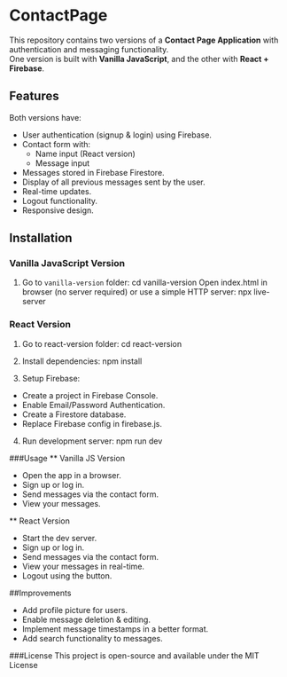 # ContactPage
This repository contains two versions of a **Contact Page Application** with authentication and messaging functionality.  
One version is built with **Vanilla JavaScript**, and the other with **React + Firebase**.


## Features
Both versions have:

- User authentication (signup & login) using Firebase.
- Contact form with:
  - Name input (React version)
  - Message input
- Messages stored in Firebase Firestore.
- Display of all previous messages sent by the user.
- Real-time updates.
- Logout functionality.
- Responsive design.



## Installation

### Vanilla JavaScript Version
1. Go to `vanilla-version` folder:
   cd vanilla-version
Open index.html in browser (no server required) or use a simple HTTP server:
npx live-server

### React Version
1. Go to react-version folder:
cd react-version

2. Install dependencies:
npm install

3. Setup Firebase:
- Create a project in Firebase Console.
- Enable Email/Password Authentication.
- Create a Firestore database.
- Replace Firebase config in firebase.js.

4. Run development server:
npm run dev


###Usage
** Vanilla JS Version
- Open the app in a browser.
- Sign up or log in.
- Send messages via the contact form.
- View your messages.

** React Version
- Start the dev server.
- Sign up or log in.
- Send messages via the contact form.
- View your messages in real-time.
- Logout using the button.


##Improvements
- Add profile picture for users.
- Enable message deletion & editing.
- Implement message timestamps in a better format.
- Add search functionality to messages.


###License
This project is open-source and available under the MIT License
